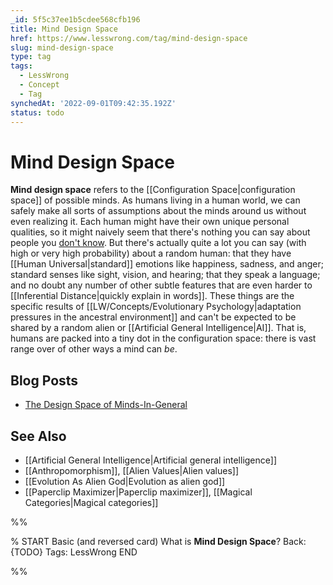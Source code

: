 ```yaml
---
_id: 5f5c37ee1b5cdee568cfb196
title: Mind Design Space
href: https://www.lesswrong.com/tag/mind-design-space
slug: mind-design-space
type: tag
tags:
  - LessWrong
  - Concept
  - Tag
synchedAt: '2022-09-01T09:42:35.192Z'
status: todo
---
```


# Mind Design Space

**Mind design space** refers to the [[Configuration Space|configuration space]] of possible minds. As humans living in a human world, we can safely make all sorts of assumptions about the minds around us without even realizing it. Each human might have their own unique personal qualities, so it might naively seem that there's nothing you can say about people you [don't know](https://wiki.lesswrong.com/wiki/I_don't_know). But there's actually quite a lot you can say (with high or very high probability) about a random human: that they have [[Human Universal|standard]] emotions like happiness, sadness, and anger; standard senses like sight, vision, and hearing; that they speak a language; and no doubt any number of other subtle features that are even harder to [[Inferential Distance|quickly explain in words]]. These things are the specific results of [[LW/Concepts/Evolutionary Psychology|adaptation pressures in the ancestral environment]] and can't be expected to be shared by a random alien or [[Artificial General Intelligence|AI]]. That is, humans are packed into a tiny dot in the configuration space: there is vast range over of other ways a mind can *be*.

## Blog Posts

- [The Design Space of Minds-In-General](http://lesswrong.com/lw/rm/the_design_space_of_mindsingeneral/)

## See Also

- [[Artificial General Intelligence|Artificial general intelligence]]
- [[Anthropomorphism]], [[Alien Values|Alien values]]
- [[Evolution As Alien God|Evolution as alien god]]
- [[Paperclip Maximizer|Paperclip maximizer]], [[Magical Categories|Magical categories]]


%%

% START
Basic (and reversed card)
What is **Mind Design Space**?
Back: {TODO}
Tags: LessWrong
END
<!--ID: 1663156989811-->


%%
	
